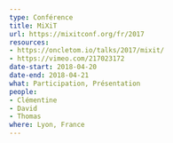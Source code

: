 ```yaml
---
type: Conférence
title: MiXiT
url: https://mixitconf.org/fr/2017
resources:
- https://oncletom.io/talks/2017/mixit/
- https://vimeo.com/217023172
date-start: 2018-04-20
date-end: 2018-04-21
what: Participation, Présentation
people:
- Clémentine
- David
- Thomas
where: Lyon, France
---
```

